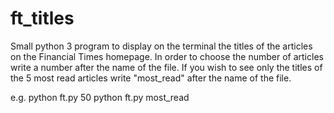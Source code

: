 # ft_titles

Small python 3 program to display on the terminal the titles of the articles
on the Financial Times homepage.
In order to choose the number of articles write a number after the name
of the file.
If you wish to see only the titles of the 5 most read articles write
"most_read" after the name of the file.

e.g.
python ft.py 50
python ft.py most_read
